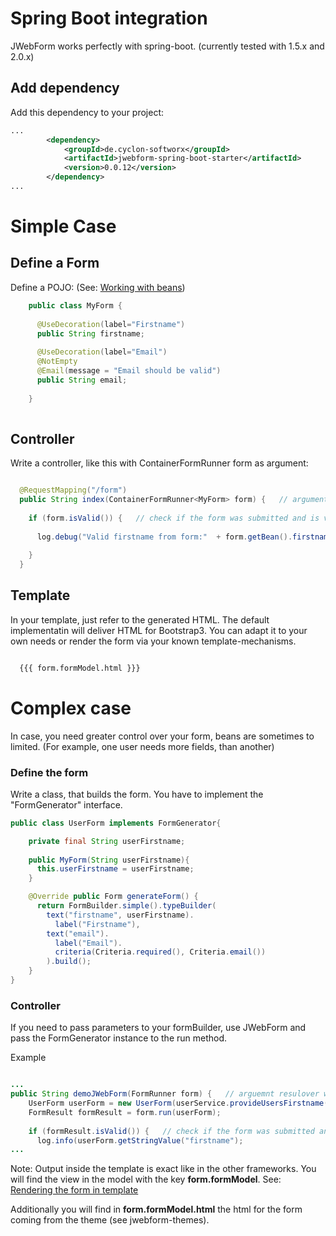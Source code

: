 # Spring Boot integration

JWebForm works perfectly with spring-boot. (currently tested with 1.5.x and 2.0.x)

## Add dependency

Add this dependency to your project:

```xml
...
        <dependency>
            <groupId>de.cyclon-softworx</groupId>
            <artifactId>jwebform-spring-boot-starter</artifactId>
            <version>0.0.12</version>
        </dependency>
...
```

# Simple Case

## Define a Form

Define a POJO:
(See: [Working with beans](beans.md))

```Java
    public class MyForm {
  
      @UseDecoration(label="Firstname")
      public String firstname;
      
      @UseDecoration(label="Email")
      @NotEmpty
      @Email(message = "Email should be valid")
      public String email;
            
    }
    
```



## Controller

Write a controller, like this with ContainerFormRunner<Myform> form as argument: 

```Java

  @RequestMapping("/form")
  public String index(ContainerFormRunner<MyForm> form) {   // argument resolver will fill request-vars
  
    if (form.isValid()) {   // check if the form was submitted and is valid
      
      log.debug("Valid firstname from form:"  + form.getBean().firstname);   
      
    }
  }

```

## Template

In your template, just refer to the generated HTML. 
The default implementatin will deliver HTML for Bootstrap3.
You can adapt it to your own needs or render the form via 
your known template-mechanisms.  

```HTML

  {{{ form.formModel.html }}}

```


# Complex case

In case, you need greater control over your form, beans are sometimes to limited. 
(For example, one user needs more fields, than another)

### Define the form

Write a class, that builds the form. You have to implement the "FormGenerator" interface.
```Java
public class UserForm implements FormGenerator{ 

    private final String userFirstname;
    
    public MyForm(String userFirstname){
      this.userFirstname = userFirstname;
    }

    @Override public Form generateForm() {
      return FormBuilder.simple().typeBuilder(
        text("firstname", userFirstname).
          label("Firstname"), 
        text("email").
          label("Email").
          criteria(Criteria.required(), Criteria.email())
        ).build();
    }
}    
```

### Controller 

If you need to pass parameters to your formBuilder, use JWebForm and pass the FormGenerator instance to the run method.

Example

```Java

...
public String demoJWebForm(FormRunner form) {   // arguemnt resulover will fill request-vars
    UserForm userForm = new UserForm(userService.provideUsersFirstname());
    FormResult formResult = form.run(userForm);   
    
    if (formResult.isValid()) {   // check if the form was submitted and is valid
      log.info(userForm.getStringValue("firstname");  
...
```


Note: Output inside the template is exact like in the other frameworks. 
You will find the view in the model with the key __form.formModel__. See: [Rendering the form in template](template.md)

Additionally you will find in __form.formModel.html__ the html for the form coming from the theme (see jwebform-themes).
